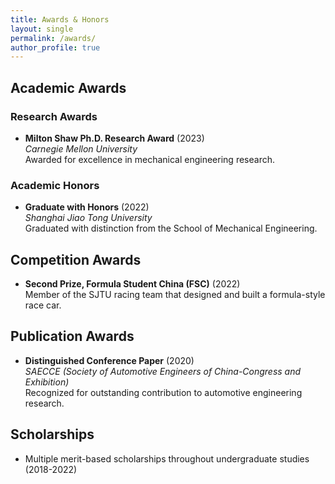 ```yaml
---
title: Awards & Honors
layout: single
permalink: /awards/
author_profile: true
---
```


## Academic Awards

### Research Awards
- **Milton Shaw Ph.D. Research Award** (2023)  
  *Carnegie Mellon University*  
  Awarded for excellence in mechanical engineering research.

### Academic Honors
- **Graduate with Honors** (2022)  
  *Shanghai Jiao Tong University*  
  Graduated with distinction from the School of Mechanical Engineering.

## Competition Awards

- **Second Prize, Formula Student China (FSC)** (2022)  
  Member of the SJTU racing team that designed and built a formula-style race car.

## Publication Awards

- **Distinguished Conference Paper** (2020)  
  *SAECCE (Society of Automotive Engineers of China-Congress and Exhibition)*  
  Recognized for outstanding contribution to automotive engineering research.

## Scholarships
- Multiple merit-based scholarships throughout undergraduate studies (2018-2022)
